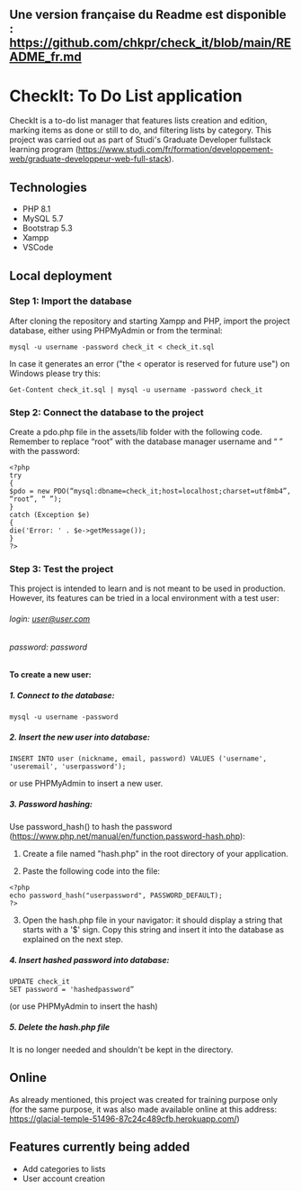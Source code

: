 ## Une version française du Readme est disponible : https://github.com/chkpr/check_it/blob/main/README_fr.md

# CheckIt: To Do List application

CheckIt is a to-do list manager that features lists creation and edition, marking items as done or still to do, and filtering lists by category.
This project was carried out as part of Studi's Graduate Developer fullstack learning program (https://www.studi.com/fr/formation/developpement-web/graduate-developpeur-web-full-stack).

## Technologies

- PHP 8.1
- MySQL 5.7
- Bootstrap 5.3
- Xampp
- VSCode

## Local deployment

### Step 1: Import the database

After cloning the repository and starting Xampp and PHP, import the project database, either using PHPMyAdmin or from the terminal:

```
mysql -u username -password check_it < check_it.sql
```

In case it generates an error ("the < operator is reserved for future use") on Windows please try this:

```
Get-Content check_it.sql | mysql -u username -password check_it
```

### Step 2: Connect the database to the project

Create a pdo.php file in the assets/lib folder with the following code. Remember to replace “root” with the database manager username and “ ” with the password:

```
<?php
try
{
$pdo = new PDO(“mysql:dbname=check_it;host=localhost;charset=utf8mb4”, “root”, “ ”);
}
catch (Exception $e)
{
die('Error: ' . $e->getMessage());
}
?>
```

### Step 3: Test the project

This project is intended to learn and is not meant to be used in production. However, its features can be tried in a local environment with a test user:

###### login: user@user.com

###### password: password

#### To create a new user:

##### 1. Connect to the database:

```
mysql -u username -password
```

##### 2. Insert the new user into database:

```
INSERT INTO user (nickname, email, password) VALUES ('username', 'useremail', 'userpassword');
```

or use PHPMyAdmin to insert a new user.

##### 3. Password hashing:

Use password_hash() to hash the password (https://www.php.net/manual/en/function.password-hash.php):

1. Create a file named "hash.php" in the root directory of your application.

2. Paste the following code into the file:

```
<?php
echo password_hash("userpassword", PASSWORD_DEFAULT);
?>

```

3. Open the hash.php file in your navigator: it should display a string that starts with a '$' sign. Copy this string and insert it into the database as explained on the next step.

##### 4. Insert hashed password into database:

```
UPDATE check_it
SET password = 'hashedpassword”
```

(or use PHPMyAdmin to insert the hash)

##### 5. Delete the hash.php file

It is no longer needed and shouldn't be kept in the directory.

## Online

As already mentioned, this project was created for training purpose only (for the same purpose, it was also made available online at this address: https://glacial-temple-51496-87c24c489cfb.herokuapp.com/)

## Features currently being added

- Add categories to lists
- User account creation
